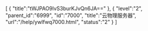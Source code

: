 [
	{
		"title":"tWJPAO9lvS3burKJvQn6JA=="
	},
	{
		"level":"2",
		"parent_id":"6999",
		"id":"7000",
		"title":"云物理服务器",
		"url":"/help/ywlfwq7000.html",
		"status":"2"
	}
]